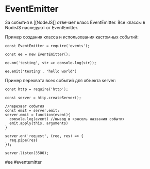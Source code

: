 # EventEmitter

За события в [[NodeJS]] отвечает класс EventEmitter. Все классы в NodeJS наследуют от EventEmitter.

Пример создания класса и использования кастомных событий:
```
const EventEmitter = require('events');

const ee = new EventEmitter();

ee.on('testing', str => console.log(str));

ee.emit('testing', 'hello world')
```

Пример перехвата всех событий для объекта server:
```
const http = require('http');

const server = http.createServer();

//перехват события
const emit = server.emit;
server.emit = function(event){
  console.log(event) //вывод в консоль названия события
  emit.apply(this, arguments)
}

server.on('request', (req, res) => {
  req.pipe(res)
});

server.listen(3500);
```

#ee #eventemitter